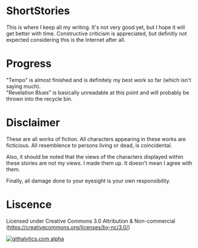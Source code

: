 ShortStories
============
This is where I keep all my writing. It's not very good yet, but I hope it will get better with time. Constructive criticism is appreciated, but definitly not expected considering this is the Internet after all.

Progress
=========
"Tempo" is almost finished and is definitely my best work so far (which isn't saying much).  
"Revelation Blues" is basically unreadable at this point and will probably be thrown into the recycle bin.  



Disclaimer
============
These are all works of fiction. All characters appearing in these works are ficticious. All resemblence to persons living or dead, is coincidental.

Also, it should be noted that the views of the characters displayed within these stories are not my views. I made them up. It doesn't mean I agree with them.

Finally, all damage done to your eyesight is your own responsibility.

Liscence
============
Licensed under Creative Commons 3.0 Attribution & Non-commercial (https://creativecommons.org/licenses/by-nc/3.0/)

[![githalytics.com alpha](https://cruel-carlota.pagodabox.com/4ceff263c985b1a7abde65b8b679d83e "githalytics.com")](http://githalytics.com/Seanny123/ShortStories)
